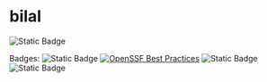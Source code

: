 # bilal
![Static Badge](https://img.shields.io/badge/openssf_best_practices-passing-pass)



Badges: 
![Static Badge](https://img.shields.io/badge/openssf_best_practices-passing-pass)
[![OpenSSF Best Practices](https://www.bestpractices.dev/projects/10249/badge)](https://www.bestpractices.dev/projects/10249)
![Static Badge](https://img.shields.io/badge/openssf_scorecard-8.2-green)
![Static Badge](https://img.shields.io/badge/license-MIT-crimson)
